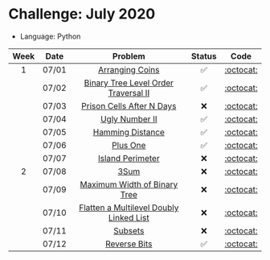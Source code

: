 # Challenge: July 2020
* Language: Python

|Week|Date|Problem|Status|Code|
|:--:|:--:|:--:|:--:|:--:|
|1|07/01|[Arranging Coins](https://leetcode.com/explore/challenge/card/july-leetcoding-challenge/544/week-1-july-1st-july-7th/3377/)|✅|[:octocat:](./0701.py)|
||07/02|[Binary Tree Level Order Traversal II](https://leetcode.com/explore/challenge/card/july-leetcoding-challenge/544/week-1-july-1st-july-7th/3378/)|✅|[:octocat:](./0702.py)|
||07/03|[Prison Cells After N Days](https://leetcode.com/explore/challenge/card/july-leetcoding-challenge/544/week-1-july-1st-july-7th/3379/)|❌|[:octocat:](./0703.py)|
||07/04|[Ugly Number II](https://leetcode.com/explore/challenge/card/july-leetcoding-challenge/544/week-1-july-1st-july-7th/3380/)|✅|[:octocat:](./0704.py)|
||07/05|[Hamming Distance](https://leetcode.com/explore/challenge/card/july-leetcoding-challenge/544/week-1-july-1st-july-7th/3381/)|✅|[:octocat:](./0705.py)|
||07/06|[Plus One](https://leetcode.com/explore/challenge/card/july-leetcoding-challenge/544/week-1-july-1st-july-7th/3382/)|✅|[:octocat:](./0706.py)|
||07/07|[Island Perimeter](https://leetcode.com/explore/challenge/card/july-leetcoding-challenge/544/week-1-july-1st-july-7th/3383/)|❌|[:octocat:](./0707.py)|
|2|07/08|[3Sum](https://leetcode.com/explore/challenge/card/july-leetcoding-challenge/545/week-2-july-8th-july-14th/3384/)|❌|[:octocat:](./0708.py)|
||07/09|[Maximum Width of Binary Tree](https://leetcode.com/explore/challenge/card/july-leetcoding-challenge/545/week-2-july-8th-july-14th/3385/)|❌|[:octocat:](./0709.py)|
||07/10|[Flatten a Multilevel Doubly Linked List](https://leetcode.com/explore/challenge/card/july-leetcoding-challenge/545/week-2-july-8th-july-14th/3386/)|❌|[:octocat:](./0710.py)|
||07/11|[Subsets](https://leetcode.com/explore/challenge/card/july-leetcoding-challenge/545/week-2-july-8th-july-14th/3387/)|❌|[:octocat:](./0711.py)|
||07/12|[Reverse Bits](https://leetcode.com/explore/challenge/card/july-leetcoding-challenge/545/week-2-july-8th-july-14th/3388/)|✅|[:octocat:](./0712.py)|
